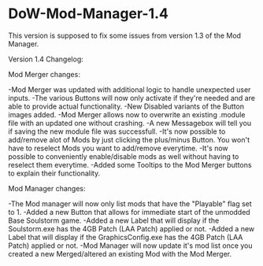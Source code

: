 # DoW-Mod-Manager-1.4

This version is supposed to fix some issues from version 1.3 of the Mod Manager.

Version 1.4 Changelog:

Mod Merger changes:

-Mod Merger was updated with additional logic to handle unexpected user inputs.
-The various Buttons will now only activate if they're needed and are able to provide actual functionality.
-New Disabled variants of the Button images added.
-Mod Merger allows now to overwrite an existing .module file with an updated one without crashing.
-A new Messagebox will tell you if saving the new module file was successfull.
-It's now possible to add/remove alot of Mods by just clicking the plus/minus Button. You won't have to reselect Mods you want to add/remove everytime.
-It's now possible to conveniently enable/disable mods as well without having to reselect them everytime.
-Added some Tooltips to the Mod Merger buttons to explain their functionality.

Mod Manager changes:

-The Mod manager will now only list mods that have the "Playable" flag set to 1.
-Added a new Button that allows for immediate start of the unmodded Base Soulstorm game.
-Added a new Label that will display if the Soulstorm.exe has the 4GB Patch (LAA Patch) applied or not.
-Added a new Label that will display if the GraphicsConfig.exe has the 4GB Patch (LAA Patch) applied or not.
-Mod Manager will now update it's mod list once you created a new Merged/altered an existing Mod with the Mod Merger.